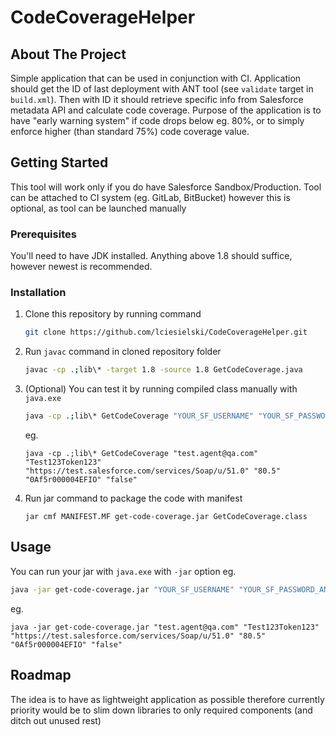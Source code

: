 # CodeCoverageHelper

## About The Project

Simple application that can be used in conjunction with CI.
Application should get the ID of last deployment with ANT tool (see `validate` target in `build.xml`).
Then with ID it should retrieve specific info from Salesforce metadata API and calculate code coverage.
Purpose of the application is to have "early warning system" if code drops below eg. 80%, or to simply enforce higher (than standard 75%) code coverage value. 

## Getting Started

This tool will work only if you do have Salesforce Sandbox/Production.
Tool can be attached to CI system (eg. GitLab, BitBucket) however this is optional, as tool can be launched manually

### Prerequisites

You'll need to have JDK installed. Anything above 1.8 should suffice, however newest is recommended.

### Installation

1. Clone this repository by running command 
   ```sh
   git clone https://github.com/lciesielski/CodeCoverageHelper.git
   ```
2. Run `javac` command in cloned repository folder
   ```sh
   javac -cp .;lib\* -target 1.8 -source 1.8 GetCodeCoverage.java
   ```
3. (Optional) You can test it by running compiled class manually with `java.exe`
   ```sh
   java -cp .;lib\* GetCodeCoverage "YOUR_SF_USERNAME" "YOUR_SF_PASSWORD_AND_TOKEN" "SF_SOAP_PARTNER_WSDL_ENDPOINT" "MINIMUM_COVERAGE" "DEPLOYMENT_ID" "IS_DEBUG_FLAG"
   ```
   eg.
   ```
   java -cp .;lib\* GetCodeCoverage "test.agent@qa.com" "Test123Token123" "https://test.salesforce.com/services/Soap/u/51.0" "80.5" "0Af5r000004EFIO" "false"
   ```
4. Run jar command to package the code with manifest
   ```
   jar cmf MANIFEST.MF get-code-coverage.jar GetCodeCoverage.class
   ```

<!-- USAGE EXAMPLES -->
## Usage

You can run your jar with `java.exe` with `-jar` option eg.
   ```sh
   java -jar get-code-coverage.jar "YOUR_SF_USERNAME" "YOUR_SF_PASSWORD_AND_TOKEN" "SF_SOAP_PARTNER_WSDL_ENDPOINT" "MINIMUM_COVERAGE" "DEPLOYMENT_ID" "IS_DEBUG_FLAG"
   ```
   eg.
   ```
   java -jar get-code-coverage.jar "test.agent@qa.com" "Test123Token123" "https://test.salesforce.com/services/Soap/u/51.0" "80.5" "0Af5r000004EFIO" "false"
   ```

<!-- ROADMAP -->
## Roadmap

The idea is to have as lightweight application as possible therefore currently priority would be to slim down libraries to only required components (and ditch out unused rest)